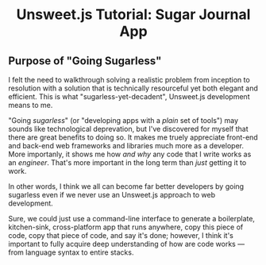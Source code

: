 <h1 align="center">Unsweet.js Tutorial: Sugar Journal App</h1>

## Purpose of "Going Sugarless"
I felt the need to walkthrough solving a realistic problem from inception to resolution with a solution that is technically resourceful yet both elegant and efficient. This is what "sugarless-yet-decadent", Unsweet.js development means to me.

"Going *sugarless*" (or "developing apps with a *plain* set of tools") may sounds like technological deprevation, but I've discovered for myself that there are great benefits to doing so. It makes me truely appreciate front-end and back-end web frameworks and libraries much more as a developer. More importanly, it shows me how *and why* any code that I write works as an *engineer*. That's more important in the long term than *just* getting it to work.

In other words, I think we all can become far better developers by going sugarless even if we never use an Unsweet.js approach to web development.

Sure, we could just use a command-line interface to generate a boilerplate, kitchen-sink, cross-platform app that runs anywhere, copy this piece of code, copy that piece of code, and say it's done; however, I think it's important to fully acquire deep understanding of how are code works — from language syntax to entire stacks.


 
